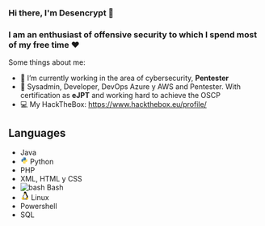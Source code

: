 ### Hi there, I'm Desencrypt 👋
### I am an enthusiast of offensive security to which I spend most of my free time ❤️



Some things about me:

- 🔭 I’m currently working in the area of cybersecurity, **Pentester**
- 📓 Sysadmin, Developer, DevOps Azure y AWS and Pentester. With certification as **eJPT** and working hard to achieve the OSCP
- 💻 My HackTheBox: https://www.hackthebox.eu/profile/



## Languages

- Java
- <img src="https://raw.githubusercontent.com/devicons/devicon/master/icons/python/python-original.svg" alt="python" width="15" height="15"/> Python
- PHP
- XML, HTML y CSS
- <img src="https://www.vectorlogo.zone/logos/gnu_bash/gnu_bash-icon.svg" alt="bash" width="15" height="15"/> Bash
- <img src="https://raw.githubusercontent.com/devicons/devicon/master/icons/linux/linux-original.svg" alt="linux" width="17" height="17"/> Linux
- Powershell
- SQL


